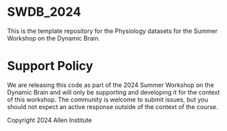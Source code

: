 # SWDB_2024

This is the template repository for the Physiology datasets for the Summer Workshop on the Dynamic Brain.

# Support Policy

We are releasing this code as part of the 2024 Summer Workshop on the Dynamic Brain and will only be supporting and developing it for the context of this workshop. The community is welcome to submit issues, but you should not expect an active response outside of the context of the course.

Copyright 2024 Allen Institute






